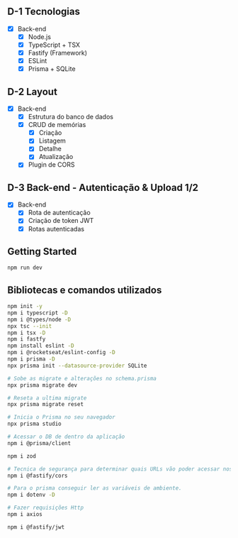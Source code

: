 ## D-1 Tecnologias
- [x] Back-end
	- [x] Node.js
	- [x] TypeScript + TSX
	- [x] Fastify (Framework)
	- [x] ESLint
	- [x] Prisma + SQLite

## D-2 Layout
- [x] Back-end
	- [x] Estrutura do banco de dados
	- [x] CRUD de memórias
		- [x] Criação
		- [x] Listagem
		- [x] Detalhe
		- [x] Atualização
	- [x] Plugin de CORS

## D-3 Back-end - Autenticação & Upload 1/2
- [x] Back-end
	- [x] Rota de autenticação
	- [x] Criação de token JWT
	- [x] Rotas autenticadas

## Getting Started
```bash
npm run dev
```

## Bibliotecas e comandos utilizados
```sh
npm init -y
npm i typescript -D
npm i @types/node -D
npx tsc --init
npm i tsx -D
npm i fastfy
npm install eslint -D
npm i @rocketseat/eslint-config -D
npm i prisma -D
npx prisma init --datasource-provider SQLite

# Sobe as migrate e alterações no schema.prisma
npx prisma migrate dev

# Reseta a ultima migrate
npx prisma migrate reset

# Inicia o Prisma no seu navegador
npx prisma studio

# Acessar o DB de dentro da aplicação
npm i @prisma/client

npm i zod

# Tecnica de segurança para determinar quais URLs vão poder acessar nossa API
npm i @fastify/cors

# Para o prisma conseguir ler as variáveis de ambiente.
npm i dotenv -D

# Fazer requisições Http
npm i axios

npm i @fastify/jwt
```